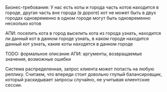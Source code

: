 Бизнес-требования:
У нас есть коты и города
часть котов находится в городе, другая часть вне города (в дороге)
кот не может быть в двух городах одновременно
в одном городе могут быть одновременно несколько котов

АПИ:
поселить кота в город
выселить кота из города
узнать, находится ли данный кот в данном городе
узнать, в каком городе находится данный кот
узнать, какие коты находятся в данном городе

TODO: формальное описание АПИ:
аргументы, возвращаемые значения, возможные ошибки

Система распределенная, запрос клиента может попасть на любую реплику. Считаем, что впереди стоит довольно глупый балансировщик, который раскидывает запросы случайно, не учитывая клиентские сессии.